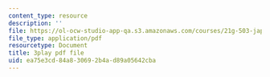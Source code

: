 ```yaml
---
content_type: resource
description: ''
file: https://ol-ocw-studio-app-qa.s3.amazonaws.com/courses/21g-503-japanese-iii-fall-2019/ea75e3cd84a830692b4ad89a05642cba_Qd-zK_1bEPM.pdf
file_type: application/pdf
resourcetype: Document
title: 3play pdf file
uid: ea75e3cd-84a8-3069-2b4a-d89a05642cba
---
```

